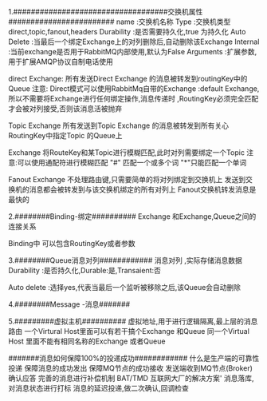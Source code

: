 1.###################################交换机属性########################
name :交换机名称
Type :交换机类型 direct,topic,fanout,headers
Durability :是否需要持久化,true 为持久化
Auto  Delete :当最后一个绑定Exchange上的对列删除后,自动删除该Exchange
Internal :当前exchange是否用于RabbitMQ内部使用,默认为False
Arguments :扩展参数,用于扩展AMQP协议自制电话使用

direct Exchange:
 所有发送Direct Exchange 的消息被转发到routingKey中的Queue
注意:
    Direct模式可以使用RabbitMq自带的Exchange :default Exchange,所以不需要将Exchange进行任何绑定操作,消息传递时
    ,RoutingKey必须完全匹配才会被对列接受,否则该消息活被抛弃

Topic Exchange
 所有发送到Topic Exchange 的消息被转发到所有关心RoutingKey中指定Topic 的Queue上
 
  Exchange 将RouteKey和某Topic进行模糊匹配,此时对列需要绑定一个Topic
注意:可以使用通配符进行模糊匹配
  "#" 匹配一个或多个词
  "*"只能匹配一个单词
  
Fanout Exchange
  不处理路由键,只需要简单的将对列绑定到交换机上
  发送到交换机的消息都会被转发到与该交换机绑定的所有对列上
  Fanout交换机转发消息是最快的
  
2.########Binding-绑定##########
Exchange 和Exchange,Queue之间的连接关系

Binding中 可以包含RoutingKey或者参数

3.########Queue消息对列############
消息对列 ,实际存储消息数据
Durability :是否持久化,Durable:是,Transaient:否

Auto delete :选择yes,代表当最后一个监听被移除之后,该Queue会自动删除

4.########Message -消息#######

5.#########虚拟主机##########
虚拟地址,用于进行逻辑隔离,最上层的消息路由
一个Virtural Host里面可以有若干搞个Exchange 和Queue
同一个Virtual Host 里面不能有相同名称的Exchange 或者Queue
 
 
#######消息如何保障100%的投递成功############
什么是生产端的可靠性投递
   保障消息的成功发出
   保障MQ节点的成功接收
   发送端收到MQ节点(Broker)确认应答
   完善的消息进行补偿机制
BAT/TMD 互联网大厂的解决方案'
消息落库,对消息状态进行打标
消息的延迟投递,做二次确认,回调检查
